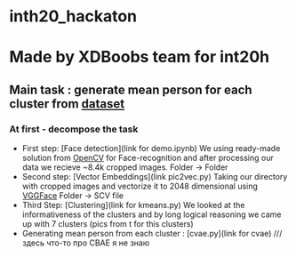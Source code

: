 # inth20_hackaton
# Made by **XDBoobs team** for **int20h** 

## Main task : generate mean person for each cluster from [dataset](https://data.vision.ee.ethz.ch/cvl/rrothe/imdb-wiki/)


<!-- 
### That we get at the start point: 
images with faces
// 5 pics from dataset
### That we generate -->

### At first - decompose the task
- First step: [Face detection](link for demo.ipynb)
    We using ready-made solution from [OpenCV](https://www.datacamp.com/tutorial/face-detection-python-opencv) for Face-recognition and after processing our data we recieve ~8.4k cropped images.
    Folder -> Folder
- Second step: [Vector Embeddings](link pic2vec.py)
    Taking our directory with cropped images and vectorize it to 2048 dimensional using [VGGFace](https://github.com/YaleDHLab/vggface) 
    Folder -> SCV file
- Third Step: [Clustering](link for kmeans.py)
    We looked at the informativeness of the clusters and by long logical reasoning we came up with 7 clusters 
    (pics from t for this clusters)
- Generating mean person from each cluster : [cvae.py](link for cvae)
    ///здесь что-то про СВАЕ я не знаю 
